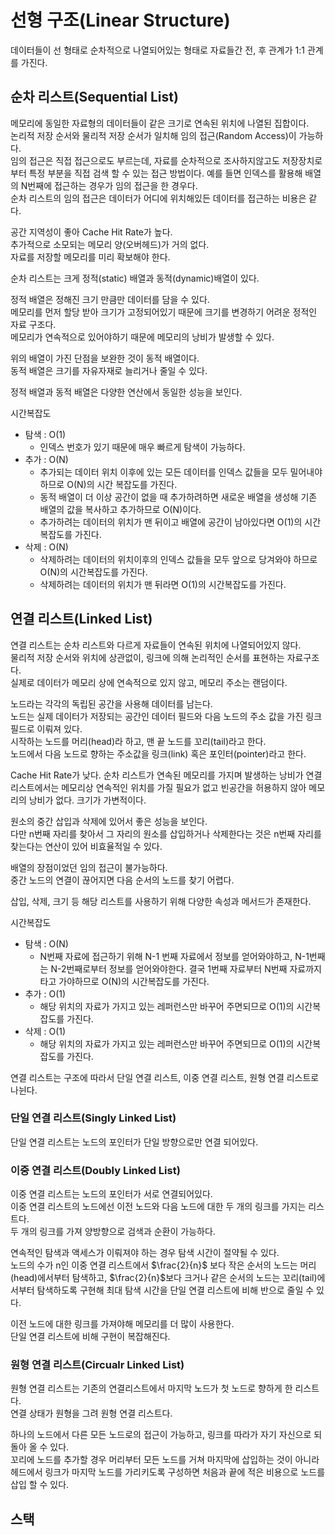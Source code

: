 # 선형 구조(Linear Structure)

데이터들이 선 형태로 순차적으로 나열되어있는 형태로 자료들간 전, 후 관계가 1:1 관계를 가진다.

## 순차 리스트(Sequential List)

메모리에 동일한 자료형의 데이터들이 같은 크기로 연속된 위치에 나열된 집합이다. \
논리적 저장 순서와 물리적 저장 순서가 일치해 임의 접근(Random Access)이 가능하다. \
임의 접근은 직접 접근으로도 부르는데, 자료를 순차적으로 조사하지않고도 저장장치로부터 특정 부분을 직접 검색 할 수 있는 접근 방법이다. 예를 들면 인덱스를 활용해 배열의 N번째에 접근하는 경우가 임의 접근을 한 경우다. \
순차 리스트의 임의 접근은 데이터가 어디에 위치해있든 데이터를 접근하는 비용은 같다.

공간 지역성이 좋아 Cache Hit Rate가 높다. \
추가적으로 소모되는 메모리 양(오버헤드)가 거의 없다. \
자료를 저장할 메모리를 미리 확보해야 한다.

순차 리스트는 크게 정적(static) 배열과 동적(dynamic)배열이 있다.

정적 배열은 정해진 크기 만큼만 데이터를 담을 수 있다. \
메모리를 먼저 할당 받아 크기가 고정되어있기 때문에 크기를 변경하기 어려운 정적인 자료 구조다. \
메모리가 연속적으로 있어야하기 때문에 메모리의 낭비가 발생할 수 있다.

위의 배열이 가진 단점을 보완한 것이 동적 배열이다. \
동적 배열은 크기를 자유자재로 늘리거나 줄일 수 있다.

정적 배열과 동적 배열은 다양한 연산에서 동일한 성능을 보인다.

시간복잡도
+ 탐색 : O(1)
    + 인덱스 번호가 있기 때문에 매우 빠르게 탐색이 가능하다.
+ 추가 : O(N)
    + 추가되는 데이터 위치 이후에 있는 모든 데이터를 인덱스 값들을 모두 밀어내야 하므로 O(N)의 시간 복잡도를 가진다.
    + 동적 배열이 더 이상 공간이 없을 때 추가하려하면 새로운 배열을 생성해 기존 배열의 값을 복사하고 추가하므로 O(N)이다.
    + 추가하려는 데이터의 위치가 맨 뒤이고 배열에 공간이 남아있다면 O(1)의 시간 복잡도를 가진다.
+ 삭제 : O(N)
    + 삭제하려는 데이터의 위치이후의 인덱스 값들을 모두 앞으로 당겨와야 하므로 O(N)의 시간복잡도를 가진다.
    + 삭제하려는 데이터의 위치가 맨 뒤라면 O(1)의 시간복잡도를 가진다.

## 연결 리스트(Linked List)

연결 리스트는 순차 리스트와 다르게 자료들이 연속된 위치에 나열되어있지 않다. \
물리적 저장 순서와 위치에 상관없이, 링크에 의해 논리적인 순서를 표현하는 자료구조다. \
실제로 데이터가 메모리 상에 연속적으로 있지 않고, 메모리 주소는 랜덤이다.

노드라는 각각의 독립된 공간을 사용해 데이터를 남는다. \
노드는 실제 데이터가 저장되는 공간인 데이터 필드와 다음 노드의 주소 값을 가진 링크 필드로 이뤄져 있다. \
시작하는 노드를 머리(head)라 하고, 맨 끝 노드를 꼬리(tail)라고 한다. \
노드에서 다음 노드로 향하는 주소값을 링크(link) 혹은 포인터(pointer)라고 한다.

Cache Hit Rate가 낮다.
순차 리스트가 연속된 메모리를 가지며 발생하는 낭비가 연결 리스트에서는 메모리상 연속적인 위치를 가질 필요가 없고 빈공간을 허용하지 않아 메모리의 낭비가 없다.
크기가 가변적이다.

원소의 중간 삽입과 삭제에 있어서 좋은 성능을 보인다. \
다만 n번째 자리를 찾아서 그 자리의 원소를 삽입하거나 삭제한다는 것은 n번째 자리를 찾는다는 연산이 있어 비효율적일 수 있다.

배열의 장점이었던 임의 접근이 불가능하다. \
중간 노드의 연결이 끊어지면 다음 순서의 노드를 찾기 어렵다.

삽입, 삭제, 크기 등 해당 리스트를 사용하기 위해 다양한 속성과 메서드가 존재한다.

시간복잡도
+ 탐색 : O(N)
    + N번째 자료에 접근하기 위해 N-1 번째 자료에서 정보를 얻어와야하고, N-1번째는 N-2번째로부터 정보를 얻어와야한다. 결국 1번째 자료부터 N번째 자료까지 타고 가야하므로 O(N)의 시간복잡도를 가진다.
+ 추가 : O(1)
    + 해당 위치의 자료가 가지고 있는 레퍼런스만 바꾸어 주면되므로 O(1)의 시간복잡도를 가진다.
+ 삭제 : O(1)
    + 해당 위치의 자료가 가지고 있는 레퍼런스만 바꾸어 주면되므로 O(1)의 시간복잡도를 가진다.

연결 리스트는 구조에 따라서 단일 연결 리스트, 이중 연결 리스트, 원형 연결 리스트로 나뉜다.

### 단일 연결 리스트(Singly Linked List)

단일 연결 리스트는 노드의 포인터가 단일 방향으로만 연결 되어있다.

### 이중 연결 리스트(Doubly Linked List)

이중 연결 리스트는 노드의 포인터가 서로 연결되어있다. \
이중 연결 리스트의 노드에선 이전 노드와 다음 노드에 대한 두 개의 링크를 가지는 리스트다. \
두 개의 링크를 가져 양방향으로 검색과 순환이 가능하다.

연속적인 탐색과 액세스가 이뤄져야 하는 경우 탐색 시간이 절약될 수 있다. \
노드의 수가 n인 이중 연결 리스트에서 $\frac{2}{n}$ 보다 작은 순서의 노드는 머리(head)에서부터 탐색하고, $\frac{2}{n}$보다 크거나 같은 순서의 노드는 꼬리(tail)에서부터 탐색하도록 구현해 최대 탐색 시간을 단일 연결 리스트에 비해 반으로 줄일 수 있다.

이전 노드에 대한 링크를 가져야해 메모리를 더 많이 사용한다. \
단일 연결 리스트에 비해 구현이 복잡해진다.

### 원형 연결 리스트(Circualr Linked List)

원형 연결 리스트는 기존의 연결리스트에서 마지막 노드가 첫 노드로 향하게 한 리스트다. \
연결 상태가 원형을 그려 원형 연결 리스트다.

하나의 노드에서 다른 모든 노드로의 접근이 가능하고, 링크를 따라가 자기 자신으로 되돌아 올 수 있다. \
꼬리에 노드를 추가할 경우 머리부터 모든 노드를 거쳐 마지막에 삽입하는 것이 아니라 헤드에서 링크가 마지막 노드를 가리키도록 구성하면 처음과 끝에 적은 비용으로 노드를 삽입 할 수 있다.

## 스택

